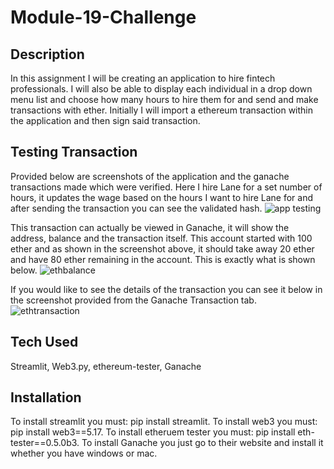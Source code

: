 # Module-19-Challenge
## Description
In this assignment I will be creating an application to hire fintech professionals. I will also be able to display each individual in a drop down menu list and choose how many hours to hire them for and send and make transactions with ether. Initially I will import a ethereum transaction within the application and then sign said transaction.
## Testing Transaction
Provided below are screenshots of the application and the ganache transactions made which were verified. 
Here I hire Lane for a set number of hours, it updates the wage based on the hours I want to hire Lane for and after sending the transaction you can see the validated hash.
![app testing](https://github.com/nkp1027/Module-19-Challenge/assets/133065472/584aa395-481b-4445-8003-bb13198c567b)

This transaction can actually be viewed in Ganache, it will show the address, balance and the transaction itself. This account started with 100 ether and as shown in the screenshot above, it should take away 20 ether and have 80  ether remaining in the account. This is exactly what is shown below.
![ethbalance](https://github.com/nkp1027/Module-19-Challenge/assets/133065472/0a07739e-ce8f-4f2c-8987-fad394601699)

If you would like to see the details of the transaction you can see it below in the screenshot provided from the Ganache Transaction tab.
![ethtransaction](https://github.com/nkp1027/Module-19-Challenge/assets/133065472/73291fb8-e61f-4a65-ade7-173415372814)

## Tech Used
Streamlit, Web3.py, ethereum-tester, Ganache

## Installation
To install streamlit you must: pip install streamlit.
To install web3 you must: pip install web3==5.17.
To install etheruem tester you must: pip install eth-tester==0.5.0b3.
To install Ganache you just go to their website and install it whether you have windows or mac.
